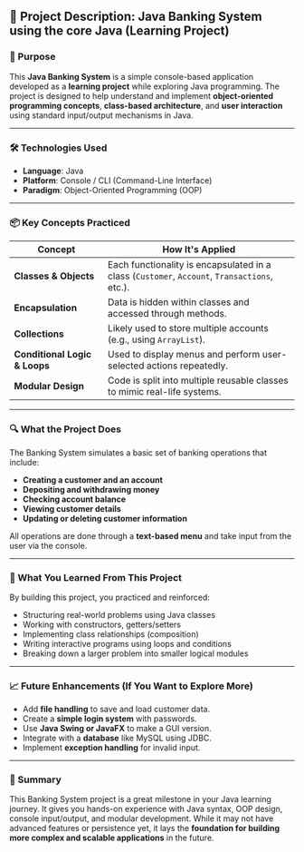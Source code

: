 ## 📘 Project Description: Java Banking System using the core Java (Learning Project)

### 🎯 Purpose

This **Java Banking System** is a simple console-based application developed as a **learning project** while exploring Java programming. The project is designed to help understand and implement **object-oriented programming concepts**, **class-based architecture**, and **user interaction** using standard input/output mechanisms in Java.

---

### 🛠 Technologies Used

* **Language**: Java
* **Platform**: Console / CLI (Command-Line Interface)
* **Paradigm**: Object-Oriented Programming (OOP)

---

### 📦 Key Concepts Practiced

| Concept                       | How It's Applied                                                                             |
| ----------------------------- | -------------------------------------------------------------------------------------------- |
| **Classes & Objects**         | Each functionality is encapsulated in a class (`Customer`, `Account`, `Transactions`, etc.). |
| **Encapsulation**             | Data is hidden within classes and accessed through methods.                                  |
| **Collections**               | Likely used to store multiple accounts (e.g., using `ArrayList`).                            |
| **Conditional Logic & Loops** | Used to display menus and perform user-selected actions repeatedly.                          |
| **Modular Design**            | Code is split into multiple reusable classes to mimic real-life systems.                     |

---

### 🔍 What the Project Does

The Banking System simulates a basic set of banking operations that include:

* **Creating a customer and an account**
* **Depositing and withdrawing money**
* **Checking account balance**
* **Viewing customer details**
* **Updating or deleting customer information**

All operations are done through a **text-based menu** and take input from the user via the console.

---

### 🧠 What You Learned From This Project

By building this project, you practiced and reinforced:

* Structuring real-world problems using Java classes
* Working with constructors, getters/setters
* Implementing class relationships (composition)
* Writing interactive programs using loops and conditions
* Breaking down a larger problem into smaller logical modules

---

### 📈 Future Enhancements (If You Want to Explore More)

* Add **file handling** to save and load customer data.
* Create a **simple login system** with passwords.
* Use **Java Swing or JavaFX** to make a GUI version.
* Integrate with a **database** like MySQL using JDBC.
* Implement **exception handling** for invalid input.

---

### 🧾 Summary

This Banking System project is a great milestone in your Java learning journey. It gives you hands-on experience with Java syntax, OOP design, console input/output, and modular development. While it may not have advanced features or persistence yet, it lays the **foundation for building more complex and scalable applications** in the future.
 
